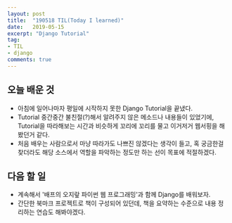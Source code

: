 ```yaml
---
layout: post
title:  "190518 TIL(Today I learned)"
date:   2019-05-15
excerpt: "Django Tutorial"
tag:
- TIL
- django
comments: true
---
```


## 오늘 배운 것
- 아침에 일어나마자 평일에 시작하지 못한 Django Tutorial을 끝냈다.
- Tutorial 중간중간 불친절(?)해서 알려주지 않은 메소드나 내용들이 있었기에, Tutorial을 따라해보는 시간과 비슷하게 꼬리에 꼬리를 물고 이거저거 웹서핑을 해봤던거 같다.
- 처음 배우는 사람으로서 마냥 따라가도 나쁘진 않겠다는 생각이 들고, 혹 궁금한걸 찾더라도 해당 소스에서 역할을 파악하는 정도만 하는 선이 목표에 적절하겠다.


## 다음 할 일
- 계속해서 '배프의 오지랖 파이썬 웹 프로그래밍'과 함께 Django를 배워보자.
- 간단한 북마크 프로젝트로 책이 구성되어 있던데, 책을 요약하는 수준으로 내용 정리하는 연습도 해봐야겠다.